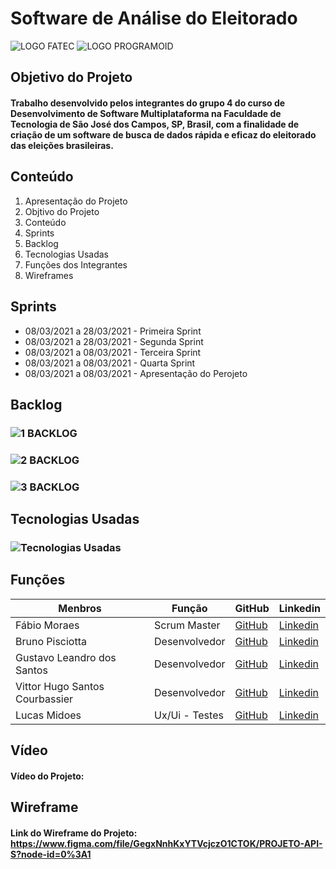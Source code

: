 # Software de Análise do Eleitorado

![LOGO FATEC](https://fatecsjc-prd.azurewebsites.net/images/logo/fatecsjc_400x192.png)
![LOGO PROGRAMOID](https://github.com/Group-4-Fatec-SJC/Analise-Eleitorado/blob/main/assets/logo.png)

## Objetivo do Projeto

#### Trabalho desenvolvido pelos integrantes do grupo 4 do curso de Desenvolvimento de Software Multiplataforma na Faculdade de Tecnologia de São José dos Campos, SP, Brasil, com a finalidade de criação de um software de busca de dados rápida e eficaz do eleitorado das eleições brasileiras.

## Conteúdo
1. Apresentação do Projeto
2. Objtivo do Projeto
3. Conteúdo
4. Sprints
5. Backlog
6. Tecnologias Usadas
7. Funções dos Integrantes
8. Wireframes

## Sprints

* 08/03/2021 a 28/03/2021 - Primeira Sprint 
* 08/03/2021 a 28/03/2021 - Segunda Sprint
* 08/03/2021 a 08/03/2021 - Terceira Sprint
* 08/03/2021 a 08/03/2021 - Quarta Sprint
* 08/03/2021 a 08/03/2021 - Apresentação do Perojeto

## Backlog

### ![1 BACKLOG](https://github.com/Group-4-Fatec-SJC/Analise-Eleitorado/blob/main/assets/backlog.PNG)
### ![2 BACKLOG](https://github.com/Group-4-Fatec-SJC/Analise-Eleitorado/blob/34817f1f8735258fc706147b68811275bd6caa30/assets/backlog2.PNG)
### ![3 BACKLOG](https://github.com/Group-4-Fatec-SJC/Analise-Eleitorado/blob/34817f1f8735258fc706147b68811275bd6caa30/assets/backlog3.PNG)

## Tecnologias Usadas
### ![Tecnologias Usadas](https://github.com/Group-4-Fatec-SJC/Analise-Eleitorado/blob/main/assets/Tecnologias%20Utilizadas.png)


## Funções

Menbros   | Função  | GitHub  | Linkedin |
--------- | ---------  | ---------  | --------- |
Fábio Moraes                   | Scrum Master   |  [GitHub](https://github.com/FabioMoraesDev)  | [Linkedin](https://www.linkedin.com/mwlite/in/f%C3%A1bio-moraes-96873014b)   |
Bruno Pisciotta                | Desenvolvedor  |  [GitHub](https://github.com/bruno-pisciotta281)  | [Linkedin](https://www.linkedin.com/in/bruno-pisciotta-577216198)        |
Gustavo Leandro dos Santos     | Desenvolvedor  |  [GitHub](https://github.com/gustavols)  | [Linkedin](https://www.linkedin.com/in/gustavo-santos-a0657219b/)                                                  |
Vittor Hugo Santos Courbassier | Desenvolvedor  |  [GitHub](https://github.com/VHcourbassier)  | [Linkedin](https://www.linkedin.com/in/vittor-hugo-courbassier-09b1bb170/)    |
Lucas Midoes                   | Ux/Ui - Testes  |  [GitHub](https://github.com/LykeMidrod)  | [Linkedin](https://www.linkedin.com/in/ㅤlucas-midões-r-a5333110b)               |



## Vídeo

#### Vídeo do Projeto:

## Wireframe

#### Link do Wireframe do Projeto: https://www.figma.com/file/GegxNnhKxYTVcjczO1CTOK/PROJETO-API-S?node-id=0%3A1




